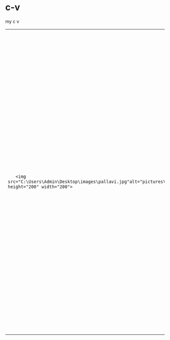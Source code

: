 # c-v
my c v
<html>
<head>
<title>My Personal Website</title>
</head>
<body>
<table cellspacing="20">
 <tr>
    <td>

       <img src="C:\Users\Admin\Desktop\images\pallavi.jpg"alt="pictures\images.jpg" height="200" width="200">
  </td>
  <td>
<h1 align="center">  PALLAVI  </h1>
<p><em>I am pallavi, studying 5th sem computer science engg </em>at Siddaganga institute of technology,Tumkur</p>


<hr>
<h2><font size="5">Resume</font></h2>
<p><font size="4">Personal details</font></p>
<p>              email:pallavivivek765@gmail.com<br>phno:8861321765<br>address:Tumkur</p>
<h3>             email: <a href="mailto:pallavivivek765@gmail.com">email link</a></h3>
<h4>TECHNICAL SKILLS:</h4>
<p> C and object oriented programming. </p>
<h5>WORKSHOP:</h5>
<p>           Attended the workshop of latex. </p>
<p>           Attended the workshop organized by Tedx. </p>
<h6>INTRESTS:</h6>
<p>           watching online videos of programming languages.</p><br>

<form action="index.html"method="get">
 First Name : <input type="text"name="fname"><br>
 Last Name  : <input type="text"name="lname"><br>
<input type="submit" value="submit">
</form>
</body>
</html>
